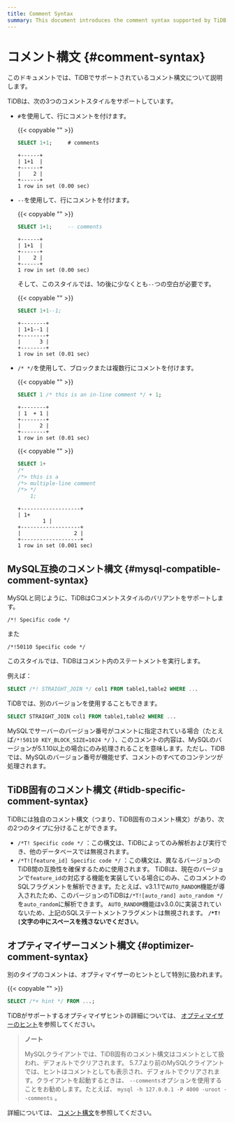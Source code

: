 ```yaml
---
title: Comment Syntax
summary: This document introduces the comment syntax supported by TiDB.
---
```


# コメント構文 {#comment-syntax}

このドキュメントでは、TiDBでサポートされているコメント構文について説明します。

TiDBは、次の3つのコメントスタイルをサポートしています。

-   `#`を使用して、行にコメントを付けます。

    {{< copyable "" >}}

    ```sql
    SELECT 1+1;     # comments
    ```

    ```
    +------+
    | 1+1  |
    +------+
    |    2 |
    +------+
    1 row in set (0.00 sec)
    ```

-   `--`を使用して、行にコメントを付けます。

    {{< copyable "" >}}

    ```sql
    SELECT 1+1;     -- comments
    ```

    ```
    +------+
    | 1+1  |
    +------+
    |    2 |
    +------+
    1 row in set (0.00 sec)
    ```

    そして、このスタイルでは、1の後に少なくとも`--`つの空白が必要です。

    {{< copyable "" >}}

    ```sql
    SELECT 1+1--1;
    ```

    ```
    +--------+
    | 1+1--1 |
    +--------+
    |      3 |
    +--------+
    1 row in set (0.01 sec)
    ```

-   `/* */`を使用して、ブロックまたは複数行にコメントを付けます。

    {{< copyable "" >}}

    ```sql
    SELECT 1 /* this is an in-line comment */ + 1;
    ```

    ```
    +--------+
    | 1  + 1 |
    +--------+
    |      2 |
    +--------+
    1 row in set (0.01 sec)
    ```

    {{< copyable "" >}}

    ```sql
    SELECT 1+
    /*
    /*> this is a
    /*> multiple-line comment
    /*> */
        1;
    ```

    ```
    +-------------------+
    | 1+
            1 |
    +-------------------+
    |                 2 |
    +-------------------+
    1 row in set (0.001 sec)
    ```

## MySQL互換のコメント構文 {#mysql-compatible-comment-syntax}

MySQLと同じように、TiDBはCコメントスタイルのバリアントをサポートします。

```
/*! Specific code */
```

また

```
/*!50110 Specific code */
```

このスタイルでは、TiDBはコメント内のステートメントを実行します。

例えば：

```sql
SELECT /*! STRAIGHT_JOIN */ col1 FROM table1,table2 WHERE ...
```

TiDBでは、別のバージョンを使用することもできます。

```sql
SELECT STRAIGHT_JOIN col1 FROM table1,table2 WHERE ...
```

MySQLでサーバーのバージョン番号がコメントに指定されている場合（たとえば`/*!50110 KEY_BLOCK_SIZE=1024 */` ）、このコメントの内容は、MySQLのバージョンが5.1.10以上の場合にのみ処理されることを意味します。ただし、TiDBでは、MySQLのバージョン番号が機能せず、コメントのすべてのコンテンツが処理されます。

## TiDB固有のコメント構文 {#tidb-specific-comment-syntax}

TiDBには独自のコメント構文（つまり、TiDB固有のコメント構文）があり、次の2つのタイプに分けることができます。

-   `/*T! Specific code */` ：この構文は、TiDBによってのみ解析および実行でき、他のデータベースでは無視されます。
-   `/*T![feature_id] Specific code */` ：この構文は、異なるバージョンのTiDB間の互換性を確保するために使用されます。 TiDBは、現在のバージョンで`feature_id`の対応する機能を実装している場合にのみ、このコメントのSQLフラグメントを解析できます。たとえば、v3.1.1で`AUTO_RANDOM`機能が導入されたため、このバージョンのTiDBは`/*T![auto_rand] auto_random */`を`auto_random`に解析できます。 `AUTO_RANDOM`機能はv3.0.0に実装されていないため、上記のSQLステートメントフラグメントは無視されます。 **`/*T![`文字の中にスペースを残さないでください**。

## オプティマイザーコメント構文 {#optimizer-comment-syntax}

別のタイプのコメントは、オプティマイザーのヒントとして特別に扱われます。

{{< copyable "" >}}

```sql
SELECT /*+ hint */ FROM ...;
```

TiDBがサポートするオプティマイザヒントの詳細については、 [オプティマイザーのヒント](/optimizer-hints.md)を参照してください。

> **ノート**
>
> MySQLクライアントでは、TiDB固有のコメント構文はコメントとして扱われ、デフォルトでクリアされます。 5.7.7より前のMySQLクライアントでは、ヒントはコメントとしても表示され、デフォルトでクリアされます。クライアントを起動するときは、 `--comments`オプションを使用することをお勧めします。たとえば、 `mysql -h 127.0.0.1 -P 4000 -uroot --comments` 。

詳細については、 [コメント構文](https://dev.mysql.com/doc/refman/5.7/en/comments.html)を参照してください。
